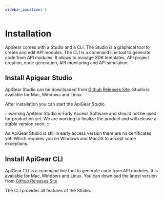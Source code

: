 ```yaml
---
sidebar_position: 1
---
```


# Installation

ApiGear comes with a Studio and a CLI. The Studio is a graphical tool to create and edit API modules. The CLI is a command line tool to generate code from API modules. It allows to manage SDK templates, API project creation, code generation, API monitoring and API simulation.

## Install Apigear Studio

ApiGear Studio can be downloaded from [Github Releases Site](https://github.com/apigear-io/studio-releases/releases). Studio is available for Mac, Windows and Linux.

After installation you can start the ApiGear Studio.

:::warning
ApiGear Studio is Early Access Software and should not be used for production yet. We are working to finalize the product and will release a stable version soon.
:::

As ApiGear Studio is still in early access version there are no certificates yet. Which requires you on Windows and MacOS to accept some exceptions.

## Install ApiGear CLI

ApiGear CLI is a command line tool to generate code from API modules. It is available for Mac, Windows and Linux. You can download the latest version from [Github Releases Site](https://github.com/apigear-io/cli-releases/releases).

The CLI provides all features of the Studio.